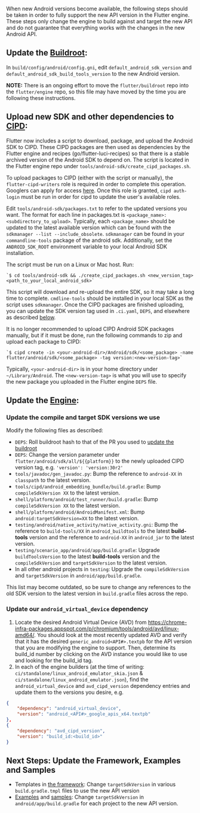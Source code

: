 When new Android versions become available, the following steps should be taken in order to fully support the new API version in the Flutter engine. These steps only change the engine to build against and target the new API and do not guarantee that everything works with the changes in the new Android API.

## Update the [Buildroot](https://github.com/flutter/buildroot):

In `build/config/android/config.gni`, edit `default_android_sdk_version` and `default_android_sdk_build_tools_version` to the new Android version.

**NOTE:** There is an ongoing effort to move the `flutter/buildroot` repo into the `flutter/engine` repo, so this file may have moved by the time you are following these instructions.

## Upload new SDK and other dependencies to [CIPD](https://chrome-infra-packages.appspot.com/p/flutter/android):

Flutter now includes a script to download, package, and upload the Android SDK to CIPD. These CIPD packages are then used as dependencies by the Flutter engine and recipes (go/flutter-luci-recipes) so that there is a stable archived version of the Android SDK to depend on. The script is located in the Flutter engine repo under `tools/android-sdk/create_cipd_packages.sh`.

To upload packages to CIPD (either with the script or manually), the  `flutter-cipd-writers` role is required in order to complete this operation. Googlers can apply for access [here](https://grants.corp.google.com/#/grants?request=8h%2Fflutter-cipd-writers). Once this role is granted, `cipd auth-login` must be run in order for cipd to update the user's available roles.

Edit `tools/android-sdk/packages.txt` to refer to the updated versions you want. The format for each line in packages.txt is `<package_name>:<subdirectory_to_upload>`. Typically, each `<package_name>` should be updated to the latest available version which can be found with the `sdkmanager --list --include_obsolete`. `sdkmanager` can be found in your `commandline-tools` package of the android sdk. Additionally, set the `ANDROID_SDK_ROOT` environment variable to your local Android SDK installation.

The script must be run on a Linux or Mac host. Run:

    `$ cd tools/android-sdk && ./create_cipd_packages.sh <new_version_tag> <path_to_your_local_android_sdk>`

This script will download and re-upload the entire SDK, so it may take a long time to complete. `cmdline-tools` should be installed in your local SDK as the script uses `sdkmanager`. Once the CIPD packages are finished uploading, you can update the SDK version tag used in `.ci.yaml`, `DEPS`, and elsewhere as described [below](#update-the-engine).

It is no longer recommended to upload CIPD Android SDK packages manually, but if it must be done, run the following commands to zip and upload each package to CIPD:

    `$ cipd create -in <your-android-dir>/Android/sdk/<some_package> -name flutter/android/sdk/<some_package> -tag version:<new-version-tag>`

Typically, `<your-android-dir>` is in your home directory under `~/Library/Android`. The `<new-version-tag>` is what you will use to specify the new package you uploaded in the Flutter engine `DEPS` file.

## Update the [Engine](https://github.com/flutter/engine):

### Update the compile and target SDK versions we use

Modify the following files as described:
* `DEPS`: Roll buildroot hash to that of the PR you used to [update the buildroot](#update-the-buildroot)
* `DEPS`: Change the version parameter under `flutter/android/sdk/all/${{platform}}` to the newly uploaded CIPD version tag, e.g. `'version': 'version:30r2'`
* `tools/javadoc/gen_javadoc.py`: Bump the reference to `android-XX` in `classpath` to the latest version.
* `tools/cipd/android_embedding_bundle/build.gradle`: Bump `compileSdkVersion XX` to the latest version.
* `shell/platform/android/test_runner/build.gradle`: Bump `compileSdkVersion XX` to the latest version.
* `shell/platform/android/AndroidManifest.xml`: Bump `android:targetSdkVersion=XX` to the latest version.
* `testing/android/native_activity/native_activity.gni`: Bump the reference to `build-tools/XX` in `android_buildtools` to the latest **build-tools** version and the reference to `android-XX` in `android_jar` to the latest version.
* `testing/scenario_app/android/app/build.gradle`: Upgrade `buildToolsVersion` to the latest **build-tools** version and the `compileSdkVersion` and `targetSdkVersion` to the latest version.
* In all other android projects in `testing`: Upgrade the `compileSdkVersion` and `targetSdkVersion` in `android/app/build.gradle`.

This list may become outdated, so be sure to change any references to the old SDK version to the latest version in `build.gradle` files across the repo.

### Update our `android_virtual_device` dependency

1. Locate the desired Android Virtual Device (AVD) from https://chrome-infra-packages.appspot.com/p/chromium/tools/android/avd/linux-amd64/. You should look at the most recently updated AVD and verify that
  it has the desired `generic_android<API#>.textpb` for the API version that you are modifying the engine to support. Then, determine its build_id number by clicking on the AVD instance you would like to use and looking for the build_id tag.
2. In each of the engine builders (at the time of writing: `ci/standalone/linux_android_emulator_skia.json` & `ci/standalone/linux_android_emulator.json`), find the `android_virtual_device` and `avd_cipd_version` dependency entries and update them to the versions you desire, e.g.

```json
{
    "dependency": "android_virtual_device",
    "version": "android_<API#>_google_apis_x64.textpb"
},
{
    "dependency": "avd_cipd_version",
    "version": "build_id:<build_id>"
}
```

## Next Steps: Update the Framework, Examples and Samples

* Templates in [the framework](https://github.com/flutter/flutter): Change `targetSdkVersion` in various `build.gradle.tmpl` files to use the new API version
* [Examples](https://github.com/flutter/flutter/tree/main/examples) and [samples](https://github.com/flutter/samples): Change `targetSdkVersion` in `android/app/build.gradle` for each project to the new API version.
